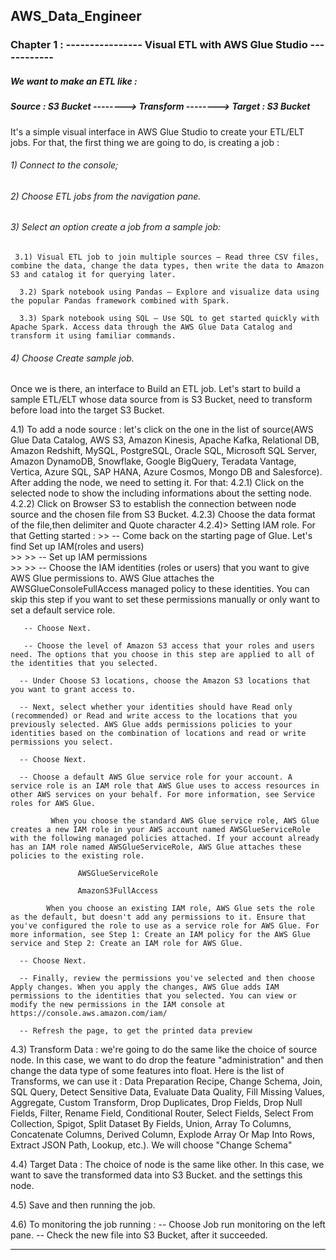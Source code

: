 ## AWS_Data_Engineer
### Chapter 1 : ---------------- Visual ETL with AWS Glue Studio ------------

##### We want to make an ETL like : 

#####        Source : S3 Bucket  --------> Transform --------> Target : S3 Bucket

It's a simple visual interface in AWS Glue Studio to create your ETL/ELT jobs. For that, the first thing we are going to do, is creating a job :

###### 1) Connect to the console;
###### 2) Choose ETL jobs from the navigation pane.
###### 3) Select an option create a job from a sample job: 
   
     3.1) Visual ETL job to join multiple sources – Read three CSV files, combine the data, change the data types, then write the data to Amazon S3 and catalog it for querying later.

      3.2) Spark notebook using Pandas – Explore and visualize data using the popular Pandas framework combined with Spark.

      3.3) Spark notebook using SQL – Use SQL to get started quickly with Apache Spark. Access data through the AWS Glue Data Catalog and transform it using familiar commands.

###### 4) Choose Create sample job.

Once we is there, an interface to Build an ETL job.
Let's start to build a sample ETL/ELT whose data source from is S3 Bucket, need to transform before load into the target S3 Bucket.

4.1) To add a node source : let's click on the one in the list of source(AWS Glue Data Catalog, AWS S3, Amazon Kinesis, Apache Kafka, Relational DB, Amazon Redshift, MySQL, PostgreSQL, Oracle SQL, Microsoft SQL Server, Amazon DynamoDB, Snowflake, Google BigQuery, Teradata Vantage, Vertica, Azure SQL, SAP HANA, Azure Cosmos, Mongo DB and Salesforce). After adding the node, we need to setting it. For that:
4.2.1) Click on the selected node to show the including informations about the setting node.
4.2.2) Click on Browser S3 to establish the connection between node source and the chosen file from S3 Bucket.
4.2.3) Choose the data format of the file,then delimiter and Quote character
4.2.4)> Setting IAM role. For that Getting started :
        >> -- Come back on the starting page of Glue. Let's find Set up IAM(roles and users) <br>
        >>
        >> -- Set up IAM permissions <br>
        >>
        >> -- Choose the IAM identities (roles or users) that you want to give AWS Glue permissions to. AWS Glue attaches the AWSGlueConsoleFullAccess managed policy to these identities. You can skip this step if you want to set these permissions manually or only want to set a default service role.<br>

       -- Choose Next.

       -- Choose the level of Amazon S3 access that your roles and users need. The options that you choose in this step are applied to all of the identities that you selected.

      -- Under Choose S3 locations, choose the Amazon S3 locations that you want to grant access to.

      -- Next, select whether your identities should have Read only (recommended) or Read and write access to the locations that you previously selected. AWS Glue adds permissions policies to your identities based on the combination of locations and read or write permissions you select.

      -- Choose Next.

      -- Choose a default AWS Glue service role for your account. A service role is an IAM role that AWS Glue uses to access resources in other AWS services on your behalf. For more information, see Service roles for AWS Glue.

             When you choose the standard AWS Glue service role, AWS Glue creates a new IAM role in your AWS account named AWSGlueServiceRole with the following managed policies attached. If your account already has an IAM role named AWSGlueServiceRole, AWS Glue attaches these policies to the existing role.

                   AWSGlueServiceRole

                   AmazonS3FullAccess

            When you choose an existing IAM role, AWS Glue sets the role as the default, but doesn't add any permissions to it. Ensure that you've configured the role to use as a service role for AWS Glue. For more information, see Step 1: Create an IAM policy for the AWS Glue service and Step 2: Create an IAM role for AWS Glue.

      -- Choose Next.

      -- Finally, review the permissions you've selected and then choose Apply changes. When you apply the changes, AWS Glue adds IAM permissions to the identities that you selected. You can view or modify the new permissions in the IAM console at https://console.aws.amazon.com/iam/

      -- Refresh the page, to get the printed data preview

4.3) Transform Data : we're going to do the same like the choice of source node. In this case, we want to do drop the feature "administration" and then change the data type of some features into float. Here is the list of Transforms, we can use it : 
Data Preparation Recipe, Change Schema, Join, SQL Query, Detect Sensitive Data, Evaluate Data Quality, Fill Missing Values, Aggregate, Custom Transform, Drop Duplicates, Drop Fields, Drop Null Fields, Filter, Rename Field, Conditional Router, Select Fields, Select From Collection, Spigot, Split Dataset By Fields, Union, Array To Columns, Concatenate Columns, Derived Column, Explode Array Or Map Into Rows, Extract JSON Path, Lookup, etc.). We will choose "Change Schema"

4.4) Target Data : The choice of node is the same like other. In this case, we want to save the transformed data into S3 Bucket. and the settings this node.

4.5) Save and then running the job.

4.6) To monitoring the job running : 
       -- Choose Job run monitoring on the left pane.
       -- Check the new file into S3 Bucket, after it succeeded.

---------------------------------------------------------------------------

